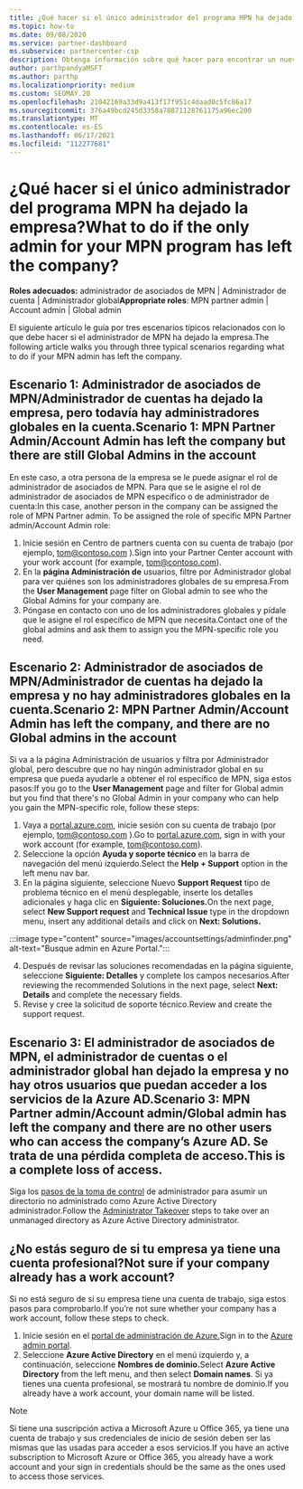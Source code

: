 ```yaml
---
title: ¿Qué hacer si el único administrador del programa MPN ha dejado la empresa?
ms.topic: how-to
ms.date: 09/08/2020
ms.service: partner-dashboard
ms.subservice: partnercenter-csp
description: Obtenga información sobre qué hacer para encontrar un nuevo administrador de MPN u obtener ayuda del administrador global de su empresa. Además, obtenga información sobre cómo agregar un nuevo administrador Centro de partners global.
author: parthpandyaMSFT
ms.author: parthp
ms.localizationpriority: medium
ms.custom: SEOMAY.20
ms.openlocfilehash: 21042169a33d9a413f17f951c4daad0c5fc86a17
ms.sourcegitcommit: 376a49bcd245d3358a78871128761175a96ec200
ms.translationtype: MT
ms.contentlocale: es-ES
ms.lasthandoff: 06/17/2021
ms.locfileid: "112277681"
---
```

# <a name="what-to-do-if-the-only-admin-for-your-mpn-program-has-left-the-company"></a><span data-ttu-id="782ea-103">¿Qué hacer si el único administrador del programa MPN ha dejado la empresa?</span><span class="sxs-lookup"><span data-stu-id="782ea-103">What to do if the only admin for your MPN program has left the company?</span></span>

<span data-ttu-id="782ea-104">**Roles adecuados:** administrador de asociados de MPN | Administrador de cuenta | Administrador global</span><span class="sxs-lookup"><span data-stu-id="782ea-104">**Appropriate roles**: MPN partner admin | Account admin | Global admin</span></span>

<span data-ttu-id="782ea-105">El siguiente artículo le guía por tres escenarios típicos relacionados con lo que debe hacer si el administrador de MPN ha dejado la empresa.</span><span class="sxs-lookup"><span data-stu-id="782ea-105">The following article walks you through three typical scenarios regarding what to do if your MPN admin has left the company.</span></span>

## <a name="scenario-1-mpn-partner-adminaccount-admin-has-left-the-company-but-there-are-still-global-admins-in-the-account"></a><span data-ttu-id="782ea-106">Escenario 1: Administrador de asociados de MPN/Administrador de cuentas ha dejado la empresa, pero todavía hay administradores globales en la cuenta.</span><span class="sxs-lookup"><span data-stu-id="782ea-106">Scenario 1: MPN Partner Admin/Account Admin has left the company but there are still Global Admins in the account</span></span>

<span data-ttu-id="782ea-107">En este caso, a otra persona de la empresa se le puede asignar el rol de administrador de asociados de MPN. Para que se le asigne el rol de administrador de asociados de MPN específico o de administrador de cuenta:</span><span class="sxs-lookup"><span data-stu-id="782ea-107">In this case, another person in the company can be assigned the role of MPN Partner admin. To be assigned the role of specific MPN Partner admin/Account Admin role:</span></span>

1. <span data-ttu-id="782ea-108">Inicie sesión en Centro de partners cuenta con su cuenta de trabajo (por ejemplo, tom@contoso.com ).</span><span class="sxs-lookup"><span data-stu-id="782ea-108">Sign into your Partner Center account with your work account (for example, tom@contoso.com).</span></span>
1. <span data-ttu-id="782ea-109">En la **página Administración de** usuarios, filtre por Administrador global para ver quiénes son los administradores globales de su empresa.</span><span class="sxs-lookup"><span data-stu-id="782ea-109">From the **User Management** page filter on Global admin to see who the Global Admins for your company are.</span></span> 
1. <span data-ttu-id="782ea-110">Póngase en contacto con uno de los administradores globales y pídale que le asigne el rol específico de MPN que necesita.</span><span class="sxs-lookup"><span data-stu-id="782ea-110">Contact one of the global admins and ask them to assign you the MPN-specific role you need.</span></span> 

## <a name="scenario-2-mpn-partner-adminaccount-admin-has-left-the-company-and-there-are-no-global-admins-in-the-account"></a><span data-ttu-id="782ea-111">Escenario 2: Administrador de asociados de MPN/Administrador de cuentas ha dejado la empresa y no hay administradores globales en la cuenta.</span><span class="sxs-lookup"><span data-stu-id="782ea-111">Scenario 2: MPN Partner Admin/Account Admin has left the company, and there are no Global admins in the account</span></span> 

<span data-ttu-id="782ea-112">Si va a  la página Administración de usuarios y filtra por Administrador global, pero descubre que no hay ningún administrador global en su empresa que pueda ayudarle a obtener el rol específico de MPN, siga estos pasos:</span><span class="sxs-lookup"><span data-stu-id="782ea-112">If you go to the **User Management** page and filter for Global admin but you find that there's no Global Admin in your company who can help you gain the MPN-specific role, follow these steps:</span></span>

1. <span data-ttu-id="782ea-113">Vaya a [portal.azure.com](https://ms.portal.azure.com/), inicie sesión con su cuenta de trabajo (por ejemplo, tom@contoso.com ).</span><span class="sxs-lookup"><span data-stu-id="782ea-113">Go to [portal.azure.com](https://ms.portal.azure.com/), sign in with your work account (for example, tom@contoso.com).</span></span> 
1. <span data-ttu-id="782ea-114">Seleccione la opción **Ayuda y soporte técnico** en la barra de navegación del menú izquierdo.</span><span class="sxs-lookup"><span data-stu-id="782ea-114">Select the **Help + Support** option in the left menu nav bar.</span></span>
1. <span data-ttu-id="782ea-115">En la página siguiente, seleccione Nuevo  **Support Request** tipo de problema técnico en el menú desplegable, inserte los detalles adicionales y haga clic en **Siguiente: Soluciones.**</span><span class="sxs-lookup"><span data-stu-id="782ea-115">On the next page, select **New Support request** and **Technical Issue** type in the dropdown menu, insert any additional details and click on **Next: Solutions.**</span></span>

:::image type="content" source="images/accountsettings/adminfinder.png" alt-text="Busque admin en Azure Portal.":::

4. <span data-ttu-id="782ea-117">Después de revisar las soluciones recomendadas en la página siguiente, seleccione **Siguiente: Detalles** y complete los campos necesarios.</span><span class="sxs-lookup"><span data-stu-id="782ea-117">After reviewing the recommended Solutions in the next page, select **Next: Details** and complete the necessary fields.</span></span>
1. <span data-ttu-id="782ea-118">Revise y cree la solicitud de soporte técnico.</span><span class="sxs-lookup"><span data-stu-id="782ea-118">Review and create the support request.</span></span>


## <a name="scenario-3-mpn-partner-adminaccount-adminglobal-admin-has-left-the-company-and-there-are-no-other-users-who-can-access-the-companys-azure-ad-this-is-a-complete-loss-of-access"></a><span data-ttu-id="782ea-119">Escenario 3: El administrador de asociados de MPN, el administrador de cuentas o el administrador global han dejado la empresa y no hay otros usuarios que puedan acceder a los servicios de la Azure AD.</span><span class="sxs-lookup"><span data-stu-id="782ea-119">Scenario 3: MPN Partner admin/Account admin/Global admin has left the company and there are no other users who can access the company’s Azure AD.</span></span> <span data-ttu-id="782ea-120">Se trata de una pérdida completa de acceso.</span><span class="sxs-lookup"><span data-stu-id="782ea-120">This is a complete loss of access.</span></span>

<span data-ttu-id="782ea-121">Siga los [pasos de la toma de control](/azure/active-directory/users-groups-roles/domains-admin-takeover#internal-admin-takeover) de administrador para asumir un directorio no administrado como Azure Active Directory administrador.</span><span class="sxs-lookup"><span data-stu-id="782ea-121">Follow the [Administrator Takeover](/azure/active-directory/users-groups-roles/domains-admin-takeover#internal-admin-takeover) steps to take over an unmanaged directory as Azure Active Directory administrator.</span></span>

## <a name="not-sure-if-your-company-already-has-a-work-account"></a><span data-ttu-id="782ea-122">¿No estás seguro de si tu empresa ya tiene una cuenta profesional?</span><span class="sxs-lookup"><span data-stu-id="782ea-122">Not sure if your company already has a work account?</span></span>

<span data-ttu-id="782ea-123">Si no está seguro de si su empresa tiene una cuenta de trabajo, siga estos pasos para comprobarlo.</span><span class="sxs-lookup"><span data-stu-id="782ea-123">If you’re not sure whether your company has a work account, follow these steps to check.</span></span>

1. <span data-ttu-id="782ea-124">Inicie sesión en el [portal de administración de Azure.](https://ms.portal.azure.com)</span><span class="sxs-lookup"><span data-stu-id="782ea-124">Sign in to the [Azure admin portal](https://ms.portal.azure.com).</span></span>
2. <span data-ttu-id="782ea-125">Seleccione **Azure Active Directory** en el menú izquierdo y, a continuación, seleccione **Nombres de dominio.**</span><span class="sxs-lookup"><span data-stu-id="782ea-125">Select **Azure Active Directory** from the left menu, and then select **Domain names**.</span></span>
<span data-ttu-id="782ea-126">Si ya tienes una cuenta profesional, se mostrará tu nombre de dominio.</span><span class="sxs-lookup"><span data-stu-id="782ea-126">If you already have a work account, your domain name will be listed.</span></span>

>[!Note]
><span data-ttu-id="782ea-127">Si tiene una suscripción activa a Microsoft Azure u Office 365, ya tiene una cuenta de trabajo y sus credenciales de inicio de sesión deben ser las mismas que las usadas para acceder a esos servicios.</span><span class="sxs-lookup"><span data-stu-id="782ea-127">If you have an active subscription to Microsoft Azure or Office 365, you already have a work account and your sign in credentials should be the same as the ones used to access those services.</span></span>